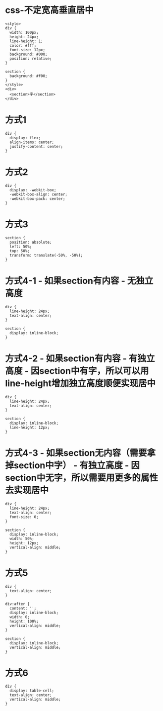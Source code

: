 # css-不定宽高垂直居中
```
<style>
div {
  width: 100px;
  height: 24px;
  line-height: 1;
  color: #fff;
  font-size: 12px;
  background: #000;
  position: relative;
}

section {
  background: #f00;
}
</style>
<div>
  <section>字</section>
</div>
```

# 方式1
```
div {
  display: flex;
  align-items: center;
  justify-content: center;
}
```

# 方式2
```
div {
  display: -webkit-box;
  -webkit-box-align: center;
  -webkit-box-pack: center;
}
```

# 方式3
```
section {
  position: absolute;
  left: 50%;
  top: 50%;
  transform: translate(-50%, -50%);
}
```

# 方式4-1 - 如果section有内容 - 无独立高度
```
div {
  line-height: 24px;
  text-align: center;
}

section {
  display: inline-block;
}
```

# 方式4-2 - 如果section有内容 - 有独立高度 - 因section中有字，所以可以用line-height增加独立高度顺便实现居中
```
div {
  line-height: 24px;
  text-align: center;
}

section {
  display: inline-block;
  line-height: 12px;
}
```

# 方式4-3 - 如果section无内容（需要拿掉section中字） - 有独立高度 - 因section中无字，所以需要用更多的属性去实现居中
```
div {
  line-height: 24px;
  text-align: center;
  font-size: 0;
}

section {
  display: inline-block;
  width: 50%;
  height: 12px;
  vertical-align: middle;
}
```

# 方式5
```
div {
  text-align: center;
}

div:after {
  content: '';
  display: inline-block;
  width: 0;
  height: 100%;
  vertical-align: middle;
}

section {
  display: inline-block;
  vertical-align: middle;
}
```

# 方式6
```
div {
  display: table-cell;
  text-align: center;
  vertical-align: middle;
}
```
